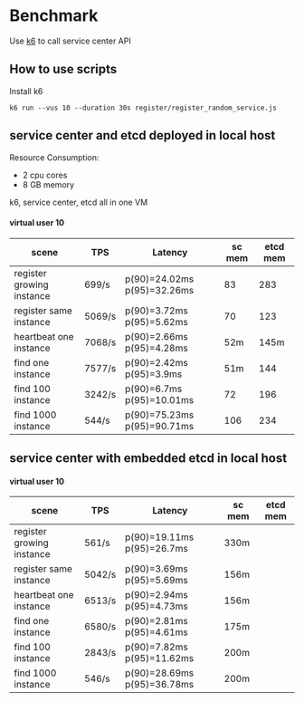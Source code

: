 # Benchmark
Use [k6](https://k6.io/) to call service center API
## How to use scripts
Install k6
```shell
k6 run --vus 10 --duration 30s register/register_random_service.js
```
## service center and etcd deployed in local host
Resource Consumption:
- 2 cpu cores
- 8 GB memory

k6, service center, etcd all in one VM
#### virtual user 10
|  scene | TPS  |  Latency | sc mem  | etcd mem  |
|---|---|---|---|---|
| register growing instance  |  699/s  | p(90)=24.02ms  p(95)=32.26ms  |  83 | 283  |
| register same instance | 5069/s  |  p(90)=3.72ms  p(95)=5.62ms | 70  | 123  |
| heartbeat one instance  |  7068/s  | p(90)=2.66ms  p(95)=4.28ms  | 52m  |  145m |
| find one instance  | 7577/s  | p(90)=2.42ms  p(95)=3.9ms  |  51m | 144  |
| find 100 instance  | 3242/s  | p(90)=6.7ms    p(95)=10.01ms  | 72  | 196  |
| find 1000 instance  |  544/s  | p(90)=75.23ms p(95)=90.71ms  |  106 | 234  |

## service center with embedded etcd in local host
#### virtual user 10
|  scene | TPS  |  Latency | sc mem  | etcd mem  |
|---|---|---|---|---|
| register growing instance  |  561/s | p(90)=19.11ms p(95)=26.7ms  |  330m |   |
| register same instance |5042/s   |  p(90)=3.69ms  p(95)=5.69ms |  156m |   |
| heartbeat one instance  | 6513/s  | p(90)=2.94ms  p(95)=4.73ms  |  156m |   |
| find one instance  | 6580/s  | p(90)=2.81ms  p(95)=4.61ms  |  175m |   |
| find 100 instance  | 2843/s  |  p(90)=7.82ms   p(95)=11.62ms  |  200m |   |
| find 1000 instance  | 546/s  | p(90)=28.69ms p(95)=36.78ms  |  200m |   |



